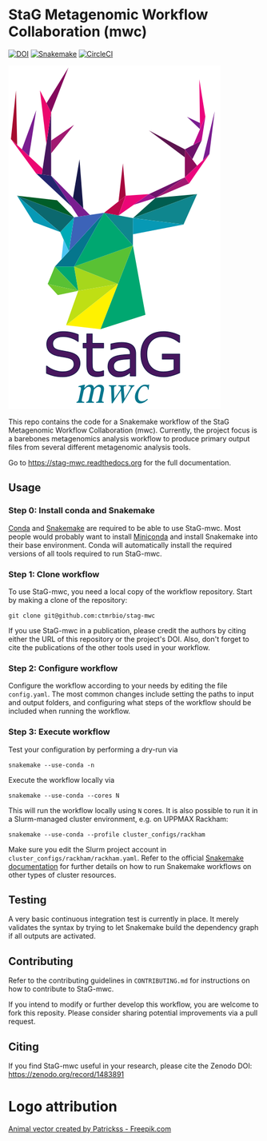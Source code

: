 # StaG Metagenomic Workflow Collaboration (mwc)

[![DOI](https://zenodo.org/badge/125840716.svg)](https://zenodo.org/badge/latestdoi/125840716)
[![Snakemake](https://img.shields.io/badge/snakemake-≥4.8.1-brightgreen.svg)](https://snakemake.bitbucket.io)
[![CircleCI](https://circleci.com/gh/ctmrbio/stag-mwc/tree/develop.svg?style=svg)](https://circleci.com/gh/ctmrbio/stag-mwc/tree/develop)

![StaG mwc logo](docs/source/img/stag_head_text.png "StaG mwc")

This repo contains the code for a Snakemake workflow of the StaG Metagenomic
Workflow Collaboration (mwc). Currently, the project focus is a barebones
metagenomics analysis workflow to produce primary output files from several
different metagenomic analysis tools. 

Go to https://stag-mwc.readthedocs.org for the full documentation.

## Usage

### Step 0: Install conda and Snakemake
[Conda](https://conda.io/docs/) and
[Snakemake](https://snakemake.readthedocs.io) are required to be able to use
StaG-mwc. Most people would probably want to install
[Miniconda](https://conda.io/miniconda.html) and install Snakemake into their
base environment. Conda will automatically install the required versions of 
all tools required to run StaG-mwc.

### Step 1: Clone workflow
To use StaG-mwc, you need a local copy of the workflow repository. Start by
making a clone of the repository: 

    git clone git@github.com:ctmrbio/stag-mwc

If you use StaG-mwc in a publication, please credit the authors by citing
either the URL of this repository or the project's DOI. Also, don't forget to
cite the publications of the other tools used in your workflow.

### Step 2: Configure workflow
Configure the workflow according to your needs by editing the file
`config.yaml`. The most common changes include setting the paths to input and
output folders, and configuring what steps of the workflow should be included
when running the workflow.

### Step 3: Execute workflow
Test your configuration by performing a dry-run via

    snakemake --use-conda -n

Execute the workflow locally via

    snakemake --use-conda --cores N

This will run the workflow locally using `N` cores. It is also possible to run
it in a Slurm-managed cluster environment, e.g. on UPPMAX Rackham:

    snakemake --use-conda --profile cluster_configs/rackham

Make sure you edit the Slurm project account in
`cluster_configs/rackham/rackham.yaml`. Refer to the official [Snakemake
documentation](https://snakemake.readthedocs.io) for further details on how to
run Snakemake workflows on other types of cluster resources.


## Testing
A very basic continuous integration test is currently in place. It merely
validates the syntax by trying to let Snakemake build the dependency graph if
all outputs are activated.


## Contributing
Refer to the contributing guidelines in `CONTRIBUTING.md` for instructions on
how to contribute to StaG-mwc.

If you intend to modify or further develop this workflow, you are welcome to
fork this reposity. Please consider sharing potential improvements via a pull
request.

## Citing
If you find StaG-mwc useful in your research, please cite the Zenodo DOI:
https://zenodo.org/record/1483891


# Logo attribution
<a href="https://www.freepik.com/free-photos-vectors/animal">Animal vector created by Patrickss - Freepik.com</a>
